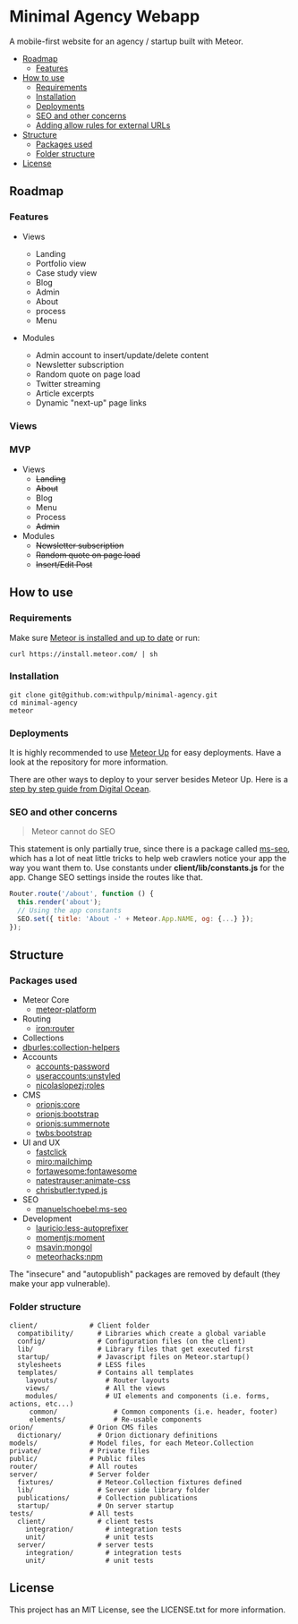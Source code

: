 # Minimal Agency Webapp

A mobile-first website for an agency / startup built with Meteor.

<!-- toc -->

* [Roadmap](#roadmap)
  * [Features](#features)
* [How to use](#how-to-use)
  * [Requirements](#requirements)
  * [Installation](#installation)
  * [Deployments](#deployments)
  * [SEO and other concerns](#seo-and-other-concerns)
  * [Adding allow rules for external URLs](#adding-allow-rules-for-external-urls)
* [Structure](#structure)
  * [Packages used](#packages-used)
  * [Folder structure](#folder-structure)
* [License](#license)

<!-- toc stop -->

## Roadmap

### Features
* Views
	* Landing
	* Portfolio view
	* Case study view
	* Blog
	* Admin
  * About
  * process
  * Menu

* Modules
	* Admin account to insert/update/delete content
	* Newsletter subscription
	* Random quote on page load
	* Twitter streaming
	* Article excerpts
  * Dynamic "next-up" page links

### Views


### MVP
* Views
  * ~~Landing~~
  * ~~About~~
  * Blog
  * Menu
  * Process
  * ~~Admin~~
* Modules
  * ~~Newsletter subscription~~
  * ~~Random quote on page load~~
  * ~~Insert/Edit Post~~


## How to use

### Requirements

Make sure [Meteor is installed and up to date](https://www.meteor.com/install) or run:

```
curl https://install.meteor.com/ | sh
```

### Installation

```
git clone git@github.com:withpulp/minimal-agency.git
cd minimal-agency
meteor
```

### Deployments

It is highly recommended to use [Meteor Up](https://github.com/arunoda/meteor-up) for easy deployments.
Have a look at the repository for more information.

There are other ways to deploy to your server besides Meteor Up. Here is a [step by step guide from Digital Ocean](http://devo.ps/blog/deploy-your-meteor-apps-on-digital-ocean-in-5-minutes/).

### SEO and other concerns

> Meteor cannot do SEO

This statement is only partially true, since there is a package called [ms-seo](https://github.com/DerMambo/ms-seo), which
has a lot of neat little tricks to help web crawlers notice your app the way you want them to. Use constants under
__client/lib/constants.js__ for the app. Change SEO settings inside the routes like that.

```javascript
Router.route('/about', function () {
  this.render('about');
  // Using the app constants
  SEO.set({ title: 'About -' + Meteor.App.NAME, og: {...} });
});
```

## Structure

### Packages used

* Meteor Core
  * [meteor-platform](https://github.com/meteor/meteor/tree/devel/packages/meteor-platform)
* Routing
  * [iron:router](https://github.com/EventedMind/iron-router)
* Collections
 * [dburles:collection-helpers](https://github.com/dburles/meteor-collection-helpers/)
* Accounts
  * [accounts-password](https://github.com/meteor/meteor/tree/devel/packages/accounts-password)
  * [useraccounts:unstyled](https://github.com/meteor-useraccounts/unstyled/)
  * [nicolaslopezj:roles](https://github.com/nicolaslopezj/roles)
* CMS
  * [orionjs:core](https://github.com/orionjs/orion)
  * [orionjs:bootstrap](https://github.com/orionjs/orion/tree/master/packages/bootstrap)
  * [orionjs:summernote](https://github.com/orionjs/orion/tree/master/packages/summernote)
  * [twbs:bootstrap](https://github.com/twbs/bootstrap)
* UI and UX
  * [fastclick](https://github.com/meteor/meteor/tree/devel/packages/fastclick)
  * [miro:mailchimp](https://github.com/MiroHibler/meteor-mailchimp)
  * [fortawesome:fontawesome](https://github.com/MeteorPackaging/Font-Awesome)
  * [natestrauser:animate-css](https://github.com/nate-strauser/meteor-animate-css)
  * [chrisbutler:typed.js](https://github.com/chrisbutler/meteor-typed.js/tree/master)
* SEO
  * [manuelschoebel:ms-seo](https://github.com/DerMambo/ms-seo)
* Development
  * [lauricio:less-autoprefixer](https://github.com/Lauricio/less-autoprefixer)
  * [momentjs:moment](https://github.com/moment/moment/)
  * [msavin:mongol](https://github.com/msavin/Mongol)
  * [meteorhacks:npm](https://github.com/meteorhacks/npm)

The "insecure" and "autopublish" packages are removed by default (they make your app vulnerable).

### Folder structure

```
client/             # Client folder
  compatibility/      # Libraries which create a global variable
  config/             # Configuration files (on the client)
  lib/                # Library files that get executed first
  startup/            # Javascript files on Meteor.startup()
  stylesheets         # LESS files
  templates/          # Contains all templates
    layouts/            # Router layouts
    views/              # All the views
    modules/            # UI elements and components (i.e. forms, actions, etc...)
     common/              # Common components (i.e. header, footer)
     elements/            # Re-usable components
orion/              # Orion CMS files
  dictionary/         # Orion dictionary definitions
models/             # Model files, for each Meteor.Collection
private/            # Private files
public/             # Public files
router/             # All routes
server/             # Server folder
  fixtures/           # Meteor.Collection fixtures defined
  lib/                # Server side library folder
  publications/       # Collection publications
  startup/            # On server startup
tests/              # All tests
  client/             # client tests
    integration/        # integration tests
    unit/               # unit tests
  server/             # server tests
    integration/        # integration tests
    unit/               # unit tests
```

## License
This project has an MIT License, see the LICENSE.txt for more information.
